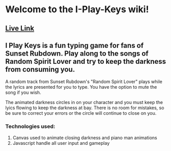 # Welcome to the I-Play-Keys wiki!

## [Live Link](https://njanaro.github.io/I-Play-Keys/)

## I Play Keys is a fun typing game for fans of Sunset Rubdown. Play along to the songs of Random Spirit Lover and try to keep the darkness from consuming you. 

A random track from Sunset Rubdown's "Random Spirit Lover" plays while the lyrics are presented for you to type. You have the option to mute the song if you wish.

The animated darkness circles in on your character and you must keep the lyics flowing to keep the darkness at bay. There is no room for mistakes, so be sure to correct your errors or the circle will continue to close on you.

### Technologies used:
1. Canvas used to animate closing darkness and piano man animations
2. Javascript handle all user input and gameplay
